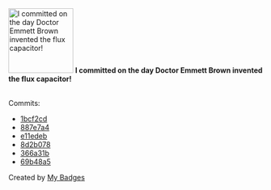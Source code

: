 <img src="https://my-badges.github.io/my-badges/delorean.png" alt="I committed on the day Doctor Emmett Brown invented the flux capacitor!" title="I committed on the day Doctor Emmett Brown invented the flux capacitor!" width="128">
<strong>I committed on the day Doctor Emmett Brown invented the flux capacitor!</strong>
<br><br>

Commits:

- <a href="https://github.com/VatsalSy/Vatsal_CV/commit/1bcf2cd4f31da3961acae4ef1616da0477f920da">1bcf2cd</a>
- <a href="https://github.com/VatsalSy/Vatsal_CV/commit/887e7a4e856929bc300a1ffa2154d9d9d9c0196e">887e7a4</a>
- <a href="https://github.com/VatsalSy/commits-readme-stats/commit/e11edebb2ca31879daef3d83d303c6e497de6ae8">e11edeb</a>
- <a href="https://github.com/VatsalSy/VatsalSy/commit/8d2b0782a8778c9326d9a28c9a702ab7f8e7840a">8d2b078</a>
- <a href="https://github.com/VatsalSy/VatsalSy/commit/366a31b332f58d07c03f9a8e9efa38873ed5951d">366a31b</a>
- <a href="https://github.com/VatsalSy/commits-readme-stats/commit/69b48a555f1219ee81a93c0febd2f3392b159443">69b48a5</a>


Created by <a href="https://github.com/my-badges/my-badges">My Badges</a>